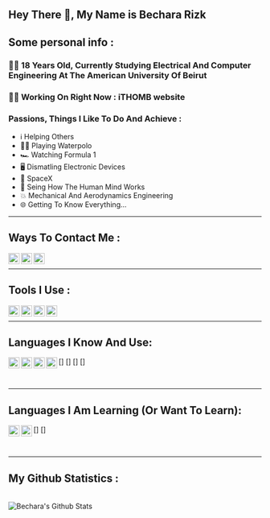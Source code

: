 ## Hey There 👋, My Name is Bechara Rizk

## Some personal info :

### 🙋‍♂️ 18 Years Old, Currently Studying Electrical And Computer Engineering At The American University Of Beirut 

 ### 👨‍💻  Working On Right Now : iTHOMB website

 ### Passions, Things I Like To Do And Achieve :
 - ℹ️ Helping Others 
 - 🤽‍♂️ Playing Waterpolo 
 - 🏎 Watching Formula 1 
 - 🖥 Dismatling Electronic Devices 
 - 🔭 SpaceX
 - 🤯 Seing How The Human Mind Works
 - 💥 Mechanical And Aerodynamics Engineering
 - 🌐 Getting To Know Everything...

---

## Ways To Contact Me :

[<img align="left" alt="Bechara | LinkedIn" width="22px" src="https://cdn.jsdelivr.net/npm/simple-icons@v3/icons/linkedin.svg" />][linkedin]
[<img align="left" alt="Bechara | Twitter" width="22px" src="https://cdn.jsdelivr.net/npm/simple-icons@v3/icons/twitter.svg" />][twitter]
[<img align="left" alt="Bechara | Instagram" width="22px" src="https://cdn.jsdelivr.net/npm/simple-icons@v3/icons/instagram.svg" />][instagram]
<br>

---


## Tools I Use :
[<img align="left" alt="VS Code" width="22px" src="https://cdn.jsdelivr.net/npm/simple-icons@3.5.0/icons/visualstudiocode.svg" />][vscode]
[<img align="left" alt="Github" width="22px" src="https://cdn.jsdelivr.net/npm/simple-icons@3.5.0/icons/github.svg" />][github]
[<img align="left" alt="Git" width="22px" src="https://cdn.jsdelivr.net/npm/simple-icons@3.5.0/icons/git.svg" />][git]
[<img align="left" alt="Raspberry Pi" width="22px" src="https://cdn.jsdelivr.net/npm/simple-icons@3.5.0/icons/raspberrypi.svg" />][rpi]
<br>

---

## Languages I Know And Use: 
[<img align="left" alt="Python" width="22px" src="https://cdn.jsdelivr.net/npm/simple-icons@3.5.0/icons/python.svg" />]
[<img align="left" alt="HTML" width="22px" src="https://cdn.jsdelivr.net/npm/simple-icons@3.5.0/icons/html5.svg" />]
[<img align="left" alt="CSS" width="22px" src="https://cdn.jsdelivr.net/npm/simple-icons@3.5.0/icons/css3.svg" />]
[<img align="left" alt="SASS" width="22px" src="https://cdn.jsdelivr.net/npm/simple-icons@3.5.0/icons/sass.svg" />]

<br>

---

## Languages I Am Learning (Or Want To Learn): 
[<img align="left" alt="JavaScript" width="22px" src="https://cdn.jsdelivr.net/npm/simple-icons@3.5.0/icons/javascript.svg" />]
[<img align="left" alt="C++" width="22px" src="https://cdn.jsdelivr.net/npm/simple-icons@3.5.0/icons/cplusplus.svg" />]


<br>

---

## My Github Statistics :
<br>

<img align="left" alt="Bechara's Github Stats" src="https://github-readme-stats.codestackr.vercel.app/api?username=bechara-rizk&show_icons=true&hide_border=false&theme=dark&title_color=78FF97&text_color=FFD300" />



[twitter]: https://twitter.com/BecharaRizk21
[linkedin]:https://www.linkedin.com/in/rizk-bechara
[instagram]:https://www.instagram.com/bichhhhhh21/
[vscode]:https://code.visualstudio.com
[github]:https://github.com
[git]:https://git-scm.com
[rpi]:https://www.raspberrypi.org
